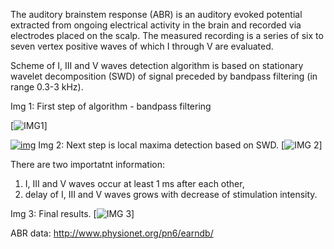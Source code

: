 The auditory brainstem response (ABR) is an auditory evoked potential extracted from ongoing electrical activity in the brain and recorded via electrodes placed on the scalp. The measured recording is a series of six to seven vertex positive waves of which I through V are evaluated. 

Scheme of I, III and V waves detection algorithm is based on stationary wavelet decomposition (SWD) of signal preceded by bandpass filtering (in range 0.3-3 kHz).

Img 1: First step of algorithm - bandpass filtering

[![IMG1](/images/img1.png)]

[![img](preview.png)](http://i.imgur.com/EyZZKAA.gif)
Img 2: Next step is local maxima detection based on SWD. 
[![IMG 2](/images/img2.png)]

There are two importatnt information:
1. I, III and V waves occur at least 1 ms after each other,
2. delay of I, III and V waves grows with decrease of stimulation intensity.

Img 3: Final results. 
[![IMG 3](https://github.com/paniks/dedicated-medical-diagnostic-algorithms/tree/master/ABR%20waves%20detection/images/img3.png)]

ABR data:
http://www.physionet.org/pn6/earndb/
